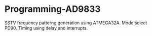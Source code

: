 # Programming-AD9833
SSTV frequency patterng generation using ATMEGA32A.
Mode select PD90.
Timing using delay and interrupts.
